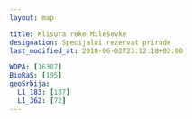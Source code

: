 ```yaml
---
layout: map

title: Klisura reke Mileševke
designation: Specijalni rezervat prirode
last_modified_at: 2018-06-02T23:12:18+02:00

WDPA: [16387]
BioRaS: [195]
geoSrbija:
  L1_183: [187]
  L1_362: [72]
---
```

